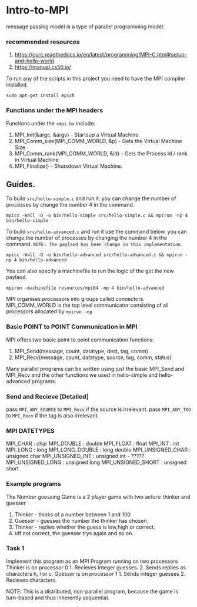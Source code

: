 # Intro-to-MPI
message passing model is a type of parallel programming model. 

### recommended resources 
1. https://curc.readthedocs.io/en/latest/programming/MPI-C.html#setup-and-hello-world
2. https://manual.cs50.io/

To run any of the scripts in this project you need to have the MPI compiler installed.

```shell
sudo apt-get install mpich
```
### Functions under the MPI headers 
Functions under the `<mpi.h>` include:
1. MPI_Init(&argc, &argv) - Startsup a Virtual Machine.
2. MPI_Comm_size(MPI_COMM_WORLD, &p) - Gets the Virtual Machine Size 
3. MPI_Comm_rank(MPI_COMM_WORLD, &id) - Gets the Process Id / rank in Virtual Machine
4. MPI_Finalize() - Shutsdown Virtual Machine.

## Guides.
To build `src/hello-simple.c` and run it. you can change the number of processes by change the number 4 in the command.
```shell
mpicc -Wall -O -o bin/hello-simple src/hello-simple.c && mpirun -np 4 bin/hello-simple 
```
 
To build `src/hello-advanced.c` and run it use the command below. 
you can change the number of processes by changing the number 4 in the command.
`NOTE: The paylaod has been change in this implementation.`
```shell
mpicc -Wall -O -o bin/hello-advanced src/hello-advanced.c && mpirun -np 4 bin/hello-advanced 
```
You can also specify a machinefile to run the logic of the get the new paylaod.
```shell
mpirun -machinefile resources/mpi04 -np 4 bin/hello-advanced
```

MPI organises processors into groups called connectors.
MPI_COMM_WORLD is the top level communicator consisting of all processors allocated by `mpirun -np` 

### Basic POINT to POINT Communication in MPI
MPI offers two basic point to point communication functions: 
1. MPI_Send(message, count, datatype, dest, tag, comm)
2. MPI_Recv(message, count, datatype, source, tag, comm, status)

Many parallel programs can be written using just the basic
MPI_Send and MPI_Recv and the other functions we used in hello-simple and hello-advanced programs.

### Send and Recieve [Detailed]
pass `MPI_ANY_SOURCE` to `MPI_Recv` if the source is irrelevant.
pass `MPI_ANY_TAG` to `MPI_Recv` if the tag is also irrelevant. 


### MPI DATETYPES
MPI_CHAR : char
MPI_DOUBLE : double
MPI_FLOAT : float
MPI_INT : int
MPI_LONG : long
MPI_LONG_DOUBLE : long double
MPI_UNSIGNED_CHAR : unsigned char
MPI_UNSIGNED_INT : unsigned int - ?????
MPI_UNSIGNED_LONG : unsigned long
MPI_UNSIGNED_SHORT : unsigned short

### Example programs
The Number guessing Game is a 2 player game with two actors: thinker and guesser
1. Thinker - thinks of a number between 1 and 100
2. Guesser - guesses the number the thinker has chosen.
3. Thinker - replies whether the guess is low,high or correct.
4. idf not correct, the guesser trys again and so on.

### Task 1
Implement this program as an MPI Program running on two processors
Thinker is on processor 0
    1. Recieves Integer guesses.
    2. Sends replies as characters h, l or c.
Guesser is on processor 1
    1. Sends integer guesses
    2. Recieves characters.

NOTE: This is a distributed, non-parallel program, because the game is turn-based and thus inherently sequential.










